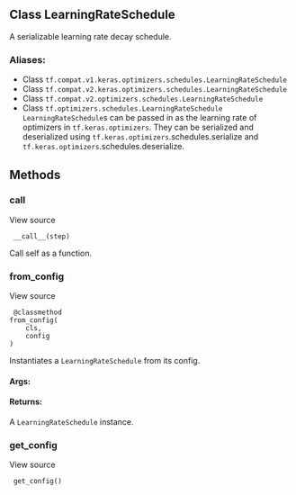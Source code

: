 ## Class LearningRateSchedule
A serializable learning rate decay schedule.
### Aliases:
- Class `tf.compat.v1.keras.optimizers.schedules.LearningRateSchedule`
- Class `tf.compat.v2.keras.optimizers.schedules.LearningRateSchedule`
- Class `tf.compat.v2.optimizers.schedules.LearningRateSchedule`
- Class `tf.optimizers.schedules.LearningRateSchedule`
`LearningRateSchedule`s can be passed in as the learning rate of optimizers in `tf.keras.optimizers`. They can be serialized and deserialized using `tf.keras.optimizers`.schedules.serialize and `tf.keras.optimizers`.schedules.deserialize.
## Methods
### __call__
View source

```
 __call__(step)
```
Call self as a function.
### from_config
View source

```
 @classmethod
from_config(
    cls,
    config
)
```
Instantiates a `LearningRateSchedule` from its config.
#### Args:
#### Returns:
A `LearningRateSchedule` instance.
### get_config
View source

```
 get_config()
```

